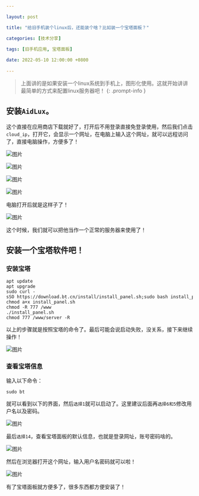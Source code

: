 ```yaml
---

layout: post

title: "给旧手机装个linux后，还能装个啥？比如装一个宝塔面板？"

categories: [技术分享]

tags: [旧手机应用, 宝塔面板]
 
date: 2022-05-10 12:00:00 +0800
 
---
```


> 上面讲的是如果安装一个linux系统到手机上，图形化使用。这就开始讲讲最简单的方式来配置linux服务器吧！
{: .prompt-info }


## 安装`AidLux`。

这个直接在应用商店下载就好了，打开后不用登录直接免登录使用，然后我们点击`cloud_ip`，打开它，会显示一个网址，在电脑上输入这个网址，就可以远程访问了，直接电脑操作，方便多了！

![图片](https://img.5205230.xyz/file/a2f22920e4ef9dfcafdb8.png)

![图片](https://img.5205230.xyz/file/50d5a4403c7fce1958064.png)

![图片](https://img.5205230.xyz/file/0e9d2de3442d58a282678.png)

![图片](https://img.5205230.xyz/file/899ed6e65ca7a49fb13db.png)

电脑打开后就是这样子了！

![图片](https://img.5205230.xyz/file/19651d5c77d5a289e15fc.png)

这个时候，我们就可以把他当作一个正常的服务器来使用了！

## 安装一个宝塔软件吧！

### 安装宝塔

```
apt update
apt upgrade
sudo curl -sSO https://download.bt.cn/install/install_panel.sh;sudo bash install_panel.sh
chmod a+x install_panel.sh
chmod -R 777 /www
./install_panel.sh
chmod 777 /www/server -R
```

以上的步骤就是按照宝塔的命令了。最后可能会说启动失败，没关系，接下来继续操作！

![图片](https://img.5205230.xyz/file/5873756b75d5b600c1484.png)

### 查看宝塔信息

输入以下命令：

```
sudo bt
```

就可以看到以下的界面，然后`选择1`就可以启动了。这里建议后面再`选择6和5`修改用户名以及密码。

![图片](https://img.5205230.xyz/file/221a83da4afa81344b03c.png)

最后`选择14`，查看宝塔面板的默认信息，也就是登录网址，账号密码啥的。

![图片](https://img.5205230.xyz/file/ed2cafc7b910a5e4bce7e.png)

然后在浏览器打开这个网址，输入用户名密码就可以啦！

![图片](https://img.5205230.xyz/file/c1505e1f7da3edde0b5f1.png)

有了宝塔面板就方便多了，很多东西都方便安装了！
